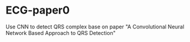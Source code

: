 # ECG-paper0
Use CNN to detect QRS complex base on paper "A Convolutional Neural Network Based Approach to QRS Detection"
